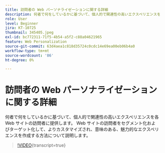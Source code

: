 ```yaml
---
title: 訪問者の Web パーソナライゼーションに関する詳細
description: 何者で何をしているかに基づいて、個人的で関連性の高いエクスペリエンスを各 Web サイトの訪問者に提供します。 Web サイトの訪問者をセグメント化およびターゲット化して、よりカスタマイズされ、意味のある、魅力的なエクスペリエンスを作成する方法について説明します。
role: User
level: Beginner
jira: KT-10725
thumbnail: 345405.jpeg
exl-id: bc772311-71f5-4b54-a5f2-c88a04621965
feature: Web Personalization
source-git-commit: 63d4aea1c818d35724c0cdc14e69ea00eb06b4a0
workflow-type: tm+mt
source-wordcount: '86'
ht-degree: 0%

---
```


# 訪問者の Web パーソナライゼーションに関する詳細

何者で何をしているかに基づいて、個人的で関連性の高いエクスペリエンスを各 Web サイトの訪問者に提供します。 Web サイトの訪問者をセグメント化およびターゲット化して、よりカスタマイズされ、意味のある、魅力的なエクスペリエンスを作成する方法について説明します。

>[!VIDEO](https://video.tv.adobe.com/v/345405/?quality=12&learn=on){transcript=true}
